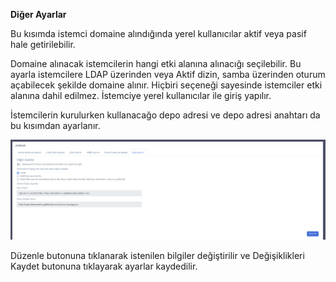 **Diğer Ayarlar**

Bu kısımda istemci domaine alındığında yerel kullanıcılar aktif veya pasif hale getirilebilir.

Domaine alınacak istemcilerin hangi etki alanına alınacığı seçilebilir. Bu ayarla istemcilere LDAP üzerinden veya Aktif 
dizin, samba üzerinden oturum açabilecek şekilde domaine alınır. Hiçbiri seçeneği sayesinde istemciler etki alanına 
dahil edilmez. İstemciye yerel kullanıcılar ile giriş yapılır. 

İstemcilerin kurulurken kullanacağo depo adresi ve depo adresi anahtarı da bu kısımdan ayarlanır.

![Grup Üyeleri](../images/sunucuayarlari/digerayarlar.png)

Düzenle butonuna tıklanarak istenilen bilgiler değiştirilir ve Değişiklikleri Kaydet butonuna tıklayarak ayarlar 
kaydedilir.